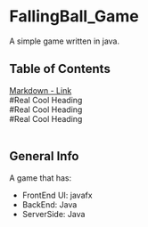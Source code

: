 # FallingBall_Game
A simple game written in java.    <br />


## Table of Contents
[Markdown - Link](#general-info)  <br />
#Real Cool Heading                <br />
#Real Cool Heading                <br />
#Real Cool Heading                <br />
<br />

## General Info
A game that has:
 * FrontEnd UI: javafx
 * BackEnd: Java
 * ServerSide: Java
